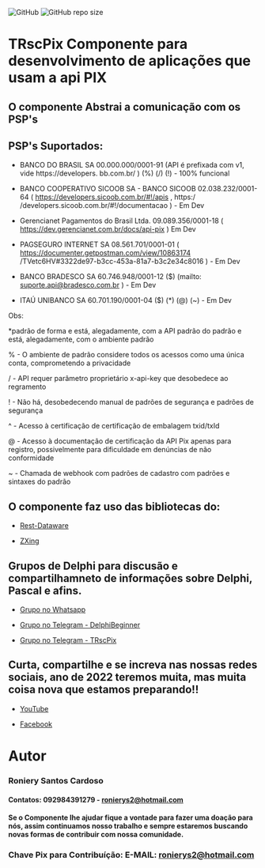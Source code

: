 ![GitHub](https://img.shields.io/github/license/Ronierys2/TRscPix) 
![GitHub repo size](https://img.shields.io/github/repo-size/Ronierys2/TRscPix)

# TRscPix Componente para desenvolvimento de aplicações que usam a api PIX

## O componente Abstrai a comunicação com os PSP's

## PSP's Suportados:
- BANCO DO BRASIL SA 00.000.000/0001-91 (API é prefixada com v1, vide https://developers. bb.com.br/ ) (%) (/) (!) - 100% funcional

- BANCO COOPERATIVO SICOOB SA - BANCO SICOOB 02.038.232/0001-64 ( https://developers.sicoob.com.br/#!/apis , https:/ /developers.sicoob.com.br/#!/documentacao ) - Em Dev

- Gerencianet Pagamentos do Brasil Ltda. 09.089.356/0001-18 ( https://dev.gerencianet.com.br/docs/api-pix ) Em Dev

- PAGSEGURO INTERNET SA 08.561.701/0001-01 ( https://documenter.getpostman.com/view/10863174 /TVetc6HV#3322de97-b3cc-453a-81a7-b3c2e34c8016 ) - Em Dev

- BANCO BRADESCO SA 60.746.948/0001-12 ($) (mailto: suporte.api@bradesco.com.br ) - Em Dev

- ITAÚ UNIBANCO SA 60.701.190/0001-04 ($) (*) (@) (~) - Em Dev


Obs:

*padrão de forma e está, alegadamente, com a API padrão do padrão e está, alegadamente, com o ambiente padrão

% - O ambiente de padrão considere todos os acessos como uma única conta, comprometendo a privacidade

/ - API requer parâmetro proprietário x-api-key que desobedece ao regramento

! - Não há, desobedecendo manual de padrões de segurança e padrões de segurança

^ - Acesso à certificação de certificação de embalagem txid/txId

@ - Acesso à documentação de certificação da API Pix apenas para registro, possivelmente para dificuldade em denúncias de não conformidade

~ - Chamada de webhook com padrões de cadastro com padrões e sintaxes do padrão


## O componente faz uso das bibliotecas do:

* [Rest-Dataware](https://github.com/svn2github/rest-dataware)

* [ZXing](https://github.com/zxing/zxing)

## Grupos de Delphi para discusão e compartilhamneto de informações sobre Delphi, Pascal e afins.

* [Grupo no Whatsapp](https://chat.whatsapp.com/KmOB9HQM0JNHtgeU0u1H41)

* [Grupo no Telegram - DelphiBeginner](https://t.me/DelphiBeginner)
* [Grupo no Telegram - TRscPix](https://t.me/TRscPix)
	
	
## Curta, compartilhe e se increva nas nossas redes sociais, ano de 2022 teremos muita, mas muita coisa nova que estamos preparando!!

* [YouTube](https://www.youtube.com/channel/UCh47zPxjlxzsIgRRvZTqmMA)

* [Facebook](https://www.facebook.com/rscsistemas)

	
	
# Autor

### Roniery Santos Cardoso  

#### Contatos:  092984391279 - ronierys2@hotmail.com
	
#### Se o Componente lhe ajudar fique a vontade para fazer uma doação para nós, assim continuamos nosso trabalho e sempre estaremos buscando novas formas de contribuir com nossa comunidade.

### Chave Pix para Contribuíção: E-MAIL: ronierys2@hotmail.com
